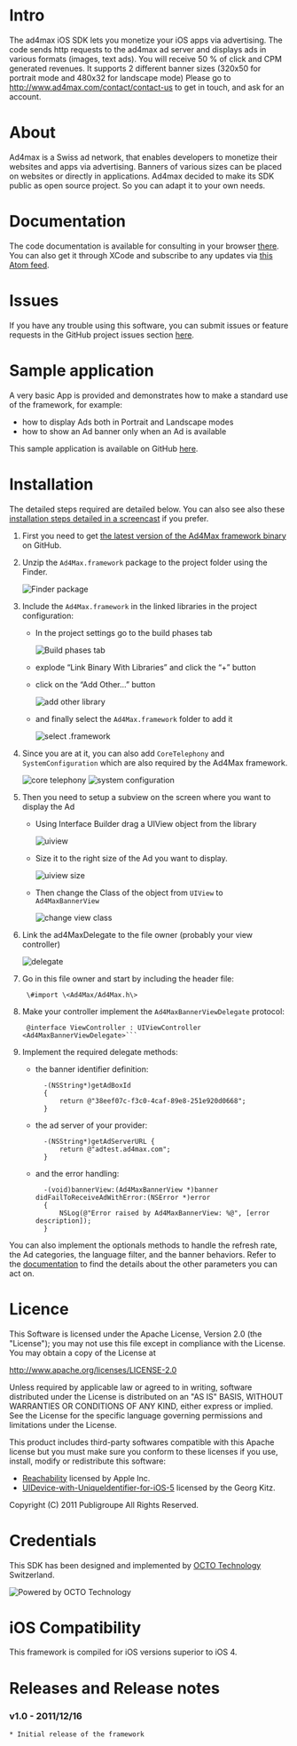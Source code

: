 Intro
=======================

The ad4max iOS SDK lets you monetize your iOS apps via advertising. 
The code sends http requests to the ad4max ad server and displays ads in various formats (images, text ads).
You will receive 50 % of click and CPM generated revenues.
It supports 2 different banner sizes (320x50 for portrait mode and 480x32 for landscape mode)
Please go to http://www.ad4max.com/contact/contact-us to get in touch, and ask for an account.

About
=======================
Ad4max is a Swiss ad network, that enables developers to monetize their websites and apps via advertising. Banners of various sizes can be placed on websites or directly in applications. 
Ad4max decided to make its SDK public as open source project. So you can adapt it to your own needs.

Documentation
=======================

The code documentation is available for consulting in your browser [there](http://clentz.github.com/ad4Max-SDK-iOS/).
You can also get it through XCode and subscribe to any updates via [this Atom feed](http://clentz.github.com/ad4Max-SDK-iOS/publish/com.publigroupe.ad4Max.atom).

Issues
=======================

If you have any trouble using this software, you can submit issues or feature requests in the GitHub project issues section [here](https://github.com/Clentz/ad4Max-SDK-iOS/issues).

Sample application
=======================

A very basic App is provided and demonstrates how to make a standard use of the framework, for example:
- how to display Ads both in Portrait and Landscape modes
- how to show an Ad banner only when an Ad is available

This sample application is available on GitHub [here](https://github.com/Clentz/ad4Max-SampleApp-iOS).

Installation
=======================

The detailed steps required are detailed below. You can also see also these [installation steps detailed in a screencast](http://clentz.github.com/ad4Max-SDK-iOS/screencasts/Ad4Max%20SDK%20iOS%20-%20Installation%20Screencast.mp4) if you prefer.

1. First you need to get [the latest version of the Ad4Max framework binary](http://clentz.github.com/ad4Max-SDK-iOS/framework/Ad4Max.framework-1.0.zip) on GitHub.

1. Unzip the `Ad4Max.framework` package to the project folder using the Finder.

	![Finder package](http://clentz.github.com/ad4Max-SDK-iOS/tutorial/01.png)

1. Include the `Ad4Max.framework` in the linked libraries in the project configuration:

	* In the project settings go to the build phases tab

		![Build phases tab](http://clentz.github.com/ad4Max-SDK-iOS/tutorial/02.png)

	* explode “Link Binary With Libraries” and click the “+” button
	* click on the “Add Other...” button
	
		![add other library](http://clentz.github.com/ad4Max-SDK-iOS/tutorial/03.png)
	* and finally select the `Ad4Max.framework` folder to add it

		![select .framework](http://clentz.github.com/ad4Max-SDK-iOS/tutorial/04.png)

1. Since you are at it, you can also add `CoreTelephony` and `SystemConfiguration` which are also required by the Ad4Max framework.

	![core telephony](http://clentz.github.com/ad4Max-SDK-iOS/tutorial/05.png)
	![system configuration](http://clentz.github.com/ad4Max-SDK-iOS/tutorial/06.png)

1. Then you need to setup a subview on the screen where you want to display the Ad

	* Using Interface Builder drag a UIView object from the library
		
		![uiview](http://clentz.github.com/ad4Max-SDK-iOS/tutorial/07.png)

	* Size it to the right size of the Ad you want to display.
		
		![uiview size](http://clentz.github.com/ad4Max-SDK-iOS/tutorial/08.png)

	* Then change the Class of the object from `UIView` to `Ad4MaxBannerView`
		
		![change view class](http://clentz.github.com/ad4Max-SDK-iOS/tutorial/09.png)

1. Link the ad4MaxDelegate to the file owner (probably your view controller)

	![delegate](http://clentz.github.com/ad4Max-SDK-iOS/tutorial/10.png)

1. Go in this file owner and start by including the header file:
		
		\#import \<Ad4Max/Ad4Max.h\>

1. Make your controller implement the `Ad4MaxBannerViewDelegate` protocol:

		@interface ViewController : UIViewController <Ad4MaxBannerViewDelegate>```

1. Implement the required delegate methods:

	* the banner identifier definition:
		
			-(NSString*)getAdBoxId
			{
				return @"38eef07c-f3c0-4caf-89e8-251e920d0668";
			}

	* the ad server of your provider:

			-(NSString*)getAdServerURL {
    			return @"adtest.ad4max.com";
			}

	* and the error handling:

			-(void)bannerView:(Ad4MaxBannerView *)banner didFailToReceiveAdWithError:(NSError *)error
			{
	    		NSLog(@"Error raised by Ad4MaxBannerView: %@", [error description]);
			}

You can also implement the optionals methods to handle the refresh rate, the Ad categories, the language filter, and the banner behaviors. Refer to the [documentation](http://clentz.github.com/ad4Max-SDK-iOS/) to find the details about the other parameters you can act on.


Licence
===========

This Software is licensed under the Apache License, Version 2.0 (the "License"); you may not
use this file except in compliance with the License.  You may obtain a copy
of the License at

http://www.apache.org/licenses/LICENSE-2.0

Unless required by applicable law or agreed to in writing, software
distributed under the License is distributed on an "AS IS" BASIS, WITHOUT
WARRANTIES OR CONDITIONS OF ANY KIND, either express or implied.  See the
License for the specific language governing permissions and limitations under
the License.

This product includes third-party softwares compatible with this Apache license but you must make sure you conform to these licenses if you use, install, modify or redistribute this software:

- [Reachability](http://developer.apple.com/library/ios/#samplecode/Reachability/Introduction/Intro.html) licensed by Apple Inc.
- [UIDevice-with-UniqueIdentifier-for-iOS-5](https://github.com/gekitz/UIDevice-with-UniqueIdentifier-for-iOS-5/blob/master/license) licensed by the Georg Kitz. 

Copyright (C) 2011 Publigroupe All Rights Reserved.

Credentials
===========

This SDK has been designed and implemented by [OCTO Technology](http://www.octo.com) Switzerland.

![Powered by OCTO Technology](http://clentz.github.com/ad4Max-SDK-iOS/tutorial/PoweredByOcto.png)

iOS Compatibility
=======================

This framework is compiled for iOS versions superior to iOS 4.

Releases and Release notes
=======================

### v1.0 - 2011/12/16
	
	* Initial release of the framework
